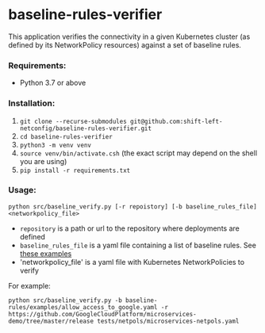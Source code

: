 # baseline-rules-verifier
This application verifies the connectivity in a given Kubernetes cluster
(as defined by its NetworkPolicy resources) against a set of baseline rules.

### Requirements:

* Python 3.7 or above

### Installation:
1. `git clone --recurse-submodules git@github.com:shift-left-netconfig/baseline-rules-verifier.git`
1. `cd baseline-rules-verifier`
1. `python3 -m venv venv`
1. `source venv/bin/activate.csh` (the exact script may depend on the shell you are using) 
1. `pip install -r requirements.txt`

### Usage:
```
python src/baseline_verify.py [-r repoistory] [-b baseline_rules_file] <networkpolicy_file>
```
* `repository` is a path or url to the repository where deployments are defined 
* `baseline_rules_file` is a yaml file containing a list of baseline rules. See [these examples](https://github.com/shift-left-netconfig/baseline-rules/tree/master/examples)
* 'networkpolicy_file' is a yaml file with Kubernetes NetworkPolicies to verify

For example:
```commandline
python src/baseline_verify.py -b baseline-rules/examples/allow_access_to_google.yaml -r https://github.com/GoogleCloudPlatform/microservices-demo/tree/master/release tests/netpols/microservices-netpols.yaml
```

